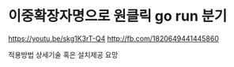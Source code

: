# 이중확장자명으로 원클릭 go run 분기

https://youtu.be/skg1K3rT-Q4
http://fb.com/1820649441445860

적용방법 상세기술 혹은 설치제공 요망